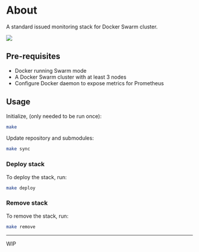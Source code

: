 # About

A standard issued monitoring stack for Docker Swarm cluster.

<picture>
  <source media="(prefers-color-scheme: dark)" srcset="https://github.com/user-attachments/assets/e50d5b3f-ae57-4218-9019-26b6b07851ea">
  <source media="(prefers-color-scheme: light)" srcset="https://github.com/user-attachments/assets/471fcf22-1211-4cdb-8e88-30fee6528b1d">
  <img src="https://github.com/user-attachments/assets/471fcf22-1211-4cdb-8e88-30fee6528b1d">
</picture>

## Pre-requisites
- Docker running Swarm mode
- A Docker Swarm cluster with at least 3 nodes
- Configure Docker daemon to expose metrics for Prometheus

## Usage

Initialize, (only needed to be run once):
```sh
make
```

Update repository and submodules:
```sh
make sync
```

### Deploy stack

To deploy the stack, run:
```sh
make deploy
```

### Remove stack

To remove the stack, run:
```sh
make remove
```

---

WIP
